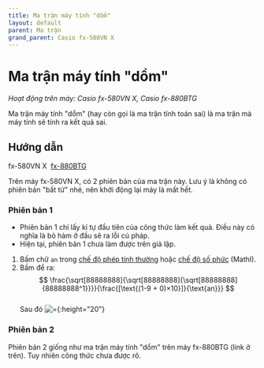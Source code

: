 ```yaml
---
title: Ma trận máy tính "dổm"
layout: default
parent: Ma trận
grand_parent: Casio fx-580VN X
---
```


# Ma trận máy tính \"dổm\"
*Hoạt động trên máy: Casio fx-580VN X, Casio fx-880BTG*

Ma trận máy tính \"dổm\" (hay còn gọi là ma trận tính toán sai) là ma trận mà máy tính sẽ tính ra kết quả sai.

## Hướng dẫn
fx-580VN X&nbsp; [fx-880BTG](/thu-vien-ma-tran/docs/fx880btg/ma-tran/ma-tran-may-tinh-dom.html#hướng-dẫn)

Trên máy fx-580VN X, có 2 phiên bản của ma trận này. Lưu ý là không có phiên bản "bất tử" nhé, nên khởi động lại máy là mất hết.

### Phiên bản 1
- Phiên bản 1 chỉ lấy kí tự đầu tiên của công thức làm kết quả. Điều này có nghĩa là bỏ hàm ở đầu sẽ ra lỗi cú pháp.
- Hiện tại, phiên bản 1 chưa làm được trên giả lập.

1. Bấm chữ `an` trong [chế độ phép tính thường](/thu-vien-ma-tran/docs/fx580vnx/loi-may-tinh/ki-tu-an.html#chế-độ-phép-tính-thường) hoặc [chế độ số phức](/thu-vien-ma-tran/docs/fx580vnx/loi-may-tinh/ki-tu-an.html#chế-độ-số-phức-mathi) (MathI).
2. Bấm để ra:  
$$ \frac{\sqrt[88888888]{\sqrt[88888888]{\sqrt[88888888]{88888888^1}}}}{\frac{[\text{(1-9 + 0)×10}]}{\text{an}}} $$  
Sau đó ![=]{:height="20"}

### Phiên bản 2
Phiên bản 2 giống như ma trận máy tính \"dổm\" trên máy fx-880BTG (link ở trên). Tuy nhiên công thức chưa được rõ.

[=]: /thu-vien-ma-tran/images/fx580vnx/exec.png
